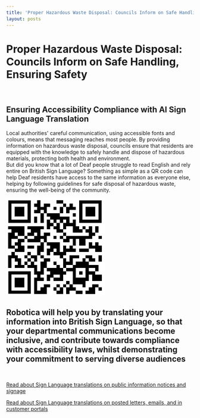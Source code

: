 ```yaml
---
title: 'Proper Hazardous Waste Disposal: Councils Inform on Safe Handling, Ensuring Safety'
layout: posts
---
```


# Proper Hazardous Waste Disposal: Councils Inform on Safe Handling, Ensuring Safety

![]()

## Ensuring Accessibility Compliance with AI Sign Language Translation

Local authorities' careful communication, using accessible fonts and colours, means that messaging reaches most people.  By providing information on hazardous waste disposal, councils ensure that residents are equipped with the knowledge to safely handle and dispose of hazardous materials, protecting both health and environment.  
But did you know that a lot of Deaf people struggle to read English and rely entire on British Sign Language?
Something as simple as a QR code can help Deaf residents have access to the same information as everyone else, helping by following guidelines for safe disposal of hazardous waste, ensuring the well-being of the community.

![QR Code](/posts/images/qr-contact.png)

## Robotica will help you by translating your information into British Sign Language, so that your departmental communications become inclusive, and contribute towards compliance with accessibility laws, whilst demonstrating your commitment to serving diverse audiences

<br/>

[Read about Sign Language translations on public information notices and signage](/solutions/gazette)

[Read about Sign Language translations on posted letters, emails, and in customer portals](/solutions/correspondent)
